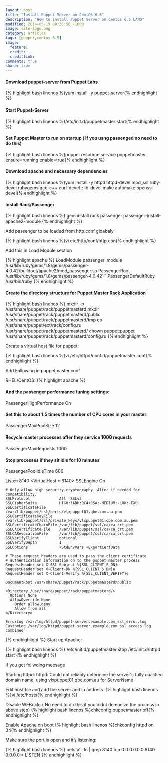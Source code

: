 ```yaml
---
layout: post
title: "Install Puppet Server on CentOS 6.5"
description: "How to install Puppet Server on Centos 6.5 LANO"
modified: 2014-05-19 09:36:56 +1000
image: site-logo.png
category: articles
tags: [puppet,centos 6.5]
image:
  feature: 
  credit: 
  creditlink: 
comments: true
share: true
---
```


#### Download puppet-server from Puppet Labs
{% highlight bash linenos %}yum install -y puppet-server{% endhighlight %}

#### Start Puppet-Server
{% highlight bash linenos %}/etc/init.d/puppetmaster start{% endhighlight %}

#### Set Puppet Master to run on startup ( if you usng passenged no need to do this)
{% highlight bash linenos %}puppet resource service puppetmaster ensure=running enable=true{% endhighlight %}

#### Download apache and necessary dependencies

{% highlight bash linenos %}yum install -y httpd httpd-devel mod_ssl ruby-devel rubygems gcc-c++ curl-devel zlib-devel make automake openssl-devel{% endhighlight %}

    
#### Install Rack/Passenger
{% highlight bash linenos %}
gem install rack passenger
passenger-install-apache2-module
{% endhighlight %}

Add passenger to be loaded from http.conf gloabaly

{% highlight bash linenos %}vi etc/http/conf/http.con{% endhighlight %}


Add this in Load Module section

{% highlight apache %}
LoadModule passenger_module /usr/lib/ruby/gems/1.8/gems/passenger-4.0.42/buildout/apache2/mod_passenger.so
PassengerRoot /usr/lib/ruby/gems/1.8/gems/passenger-4.0.42```
PassengerDefaultRuby /usr/bin/ruby
{% endhighlight %}
 
#### Create the directory structure for Puppet Master Rack Application

{% highlight bash linenos %}
mkdir -p /usr/share/puppet/rack/puppetmasterd
mkdir /usr/share/puppet/rack/puppetmasterd/public /usr/share/puppet/rack/puppetmasterd/tmp
cp /usr/share/puppet/ext/rack/config.ru  /usr/share/puppet/rack/puppetmasterd/
chown puppet:puppet /usr/share/puppet/rack/puppetmasterd/config.ru
{% endhighlight  %}

Create a virtual host file for puppet:

{% highlight bash linenos %}vi /etc/httpd/conf.d/puppetmaster.conf{% endhighlight %}

Add Following in puppetmaster.conf

RHEL/CentOS:
{% highlight apache %}
#### And the passenger performance tuning settings:
PassengerHighPerformance On
#### Set this to about 1.5 times the number of CPU cores in your master:
PassengerMaxPoolSize 12
#### Recycle master processes after they service 1000 requests
PassengerMaxRequests 1000
#### Stop processes if they sit idle for 10 minutes
PassengerPoolIdleTime 600

Listen 8140
<VirtualHost *:8140>
    SSLEngine On

    # Only allow high security cryptography. Alter if needed for compatibility.
    SSLProtocol             All -SSLv2
    SSLCipherSuite          HIGH:!ADH:RC4+RSA:-MEDIUM:-LOW:-EXP
    SSLCertificateFile      /var/lib/puppet/ssl/certs/vlxpuppet01.qbe.com.au.pem
    SSLCertificateKeyFile   /var/lib/puppet/ssl/private_keys/vlxpuppet01.qbe.com.au.pem
    SSLCertificateChainFile /var/lib/puppet/ssl/ca/ca_crt.pem
    SSLCACertificateFile    /var/lib/puppet/ssl/ca/ca_crt.pem
    SSLCARevocationFile     /var/lib/puppet/ssl/ca/ca_crl.pem
    SSLVerifyClient         optional
    SSLVerifyDepth          1
    SSLOptions              +StdEnvVars +ExportCertData

    # These request headers are used to pass the client certificate
    # authentication information on to the puppet master process
    RequestHeader set X-SSL-Subject %{SSL_CLIENT_S_DN}e
    RequestHeader set X-Client-DN %{SSL_CLIENT_S_DN}e
    RequestHeader set X-Client-Verify %{SSL_CLIENT_VERIFY}e

    DocumentRoot /usr/share/puppet/rack/puppetmasterd/public

    <Directory /usr/share/puppet/rack/puppetmasterd/>
      Options None
      AllowOverride None
        Order allow,deny
        Allow from all
    </Directory>

    ErrorLog /var/log/httpd/puppet-server.example.com_ssl_error.log
    CustomLog /var/log/httpd/puppet-server.example.com_ssl_access.log combined
</VirtualHost>
{% endhighlight %}
Start up Apache:
 
{% highlight bash linenos %}
/etc/init.d/puppetmaster stop
/etc/init.d/httpd start
{% endhighlight %}

If you get follwoing meesage

Starting httpd: httpd: Could not reliably determine the server's fully qualified domain name, using vlxpuppet01.qbe.com.au for ServerName

Edit host file and add the server and ip address.
{% highlight bash linenos %}vi /etc/hosts{% endhighlight %}

Disable WEBrick: ( No need to do this if you didnt demonize the process in above step)
{% highlight bash linenos %}chkconfig puppetmaster off{% endhighlight %}

Enable Apache on boot
{% highlight bash linenos %}chkconfig httpd on 34{% endhighlight %}

Make sure the port is open and it’s listening:

{% highlight bash linenos %}
netstat -ln | grep 8140
tcp    0  0 0.0.0.0:8140         0.0.0.0:*              LISTEN
{% endhighlight %}
